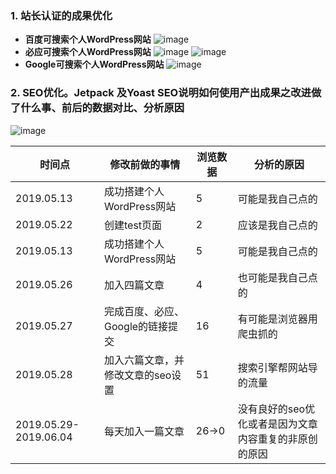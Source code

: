### 1. 站长认证的成果优化
   - **百度可搜索个人WordPress网站**
    ![image](https://zhangguangbin.me/wp-content/uploads/2019/06/baidu.png)
   - **必应可搜索个人WordPress网站**
    ![image](https://zhangguangbin.me/wp-content/uploads/2019/06/biying_inland.png)
    ![image](https://zhangguangbin.me/wp-content/uploads/2019/06/biying_international.png)
   - **Google可搜索个人WordPress网站**
    ![image](https://zhangguangbin.me/wp-content/uploads/2019/06/Google.png)

### 2. SEO优化。Jetpack 及Yoast SEO说明如何使用产出成果之改进做了什么事、前后的数据对比、分析原因
![image](https://zhangguangbin.me/wp-content/uploads/2019/06/data.png)

时间点 | 修改前做的事情 | 浏览数据 | 分析的原因
---|---|---|---
2019.05.13 | 成功搭建个人WordPress网站 | 5 | 可能是我自己点的
2019.05.22 | 创建test页面 | 2 | 应该是我自己点的
2019.05.13 | 成功搭建个人WordPress网站 | 5 | 可能是我自己点的
2019.05.26 | 加入四篇文章 | 4 | 也可能是我自己点的
2019.05.27 | 完成百度、必应、Google的链接提交 | 16 | 有可能是浏览器用爬虫抓的
2019.05.28 | 加入六篇文章，并修改文章的seo设置 | 51 | 搜索引擎帮网站导的流量
2019.05.29-2019.06.04 | 每天加入一篇文章 | 26→0 | 没有良好的seo优化或者是因为文章内容重复的非原创的原因
